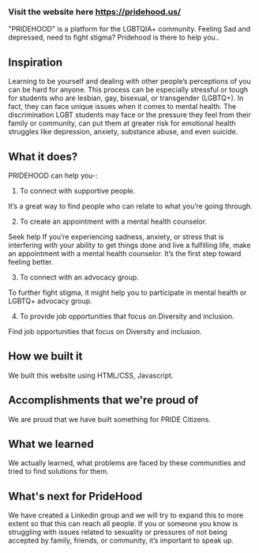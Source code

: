 ### Visit the website here https://pridehood.us/

"PRIDEHOOD" is a platform for the LGBTQIA+ community. Feeling Sad and depressed, need to fight stigma? Pridehood is there to help you..

## Inspiration

Learning to be yourself and dealing with other people’s perceptions of you can be hard for anyone. This process can be especially stressful or tough for students who are lesbian, gay, bisexual, or transgender (LGBTQ+). In fact, they can face unique issues when it comes to mental health. The discrimination LGBT students may face or the pressure they feel from their family or community, can put them at greater risk for emotional health struggles like depression, anxiety, substance abuse, and even suicide.

## What it does?

PRIDEHOOD can help you-:

1) To connect with supportive people.

It’s a great way to find people who can relate to what you’re going through.

2) To create an appointment with a mental health counselor.

Seek help If you’re experiencing sadness, anxiety, or stress that is interfering with your ability to get things done and live a fulfilling life, make an appointment with a mental health counselor. It’s the first step toward feeling better.

3) To connect with an advocacy group.

To further fight stigma, it might help you to participate in mental health or LGBTQ+ advocacy group.

4) To provide job opportunities that focus on Diversity and inclusion.

Find job opportunities that focus on Diversity and inclusion.
## How we built it

We built this website using HTML/CSS, Javascript.

## Accomplishments that we're proud of

We are proud that we have built something for PRIDE Citizens.

## What we learned

We actually learned, what problems are faced by these communities and tried to find solutions for them.

## What's next for PrideHood

We have created a Linkedin group and we will try to expand this to more extent so that this can reach all people. If you or someone you know is struggling with issues related to sexuality or pressures of not being accepted by family, friends, or community, it’s important to speak up.

